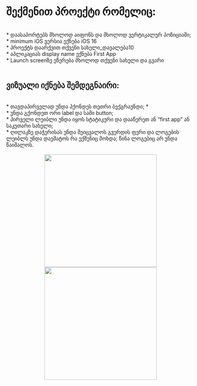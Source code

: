 <h1> შექმენით პროექტი რომელიც: </h1>
  </br>
* დაასაპორტებს მხოლოდ აიფონს და მხოლოდ ვერტიკალურ პოზიციაში;
  </br>
* minimum iOS ვერსია ექნება iOS 16
  </br>
* პროექტს დაარქვით თქვენი სახელი_დავალება10
  </br>
* აპლიკაციას display name ექნება First App
  </br>
* Launch screenზე ეწერება მხოლოდ თქვენი სახელი და გვარი
  </br>
  </br>
<h2>ვიზუალი იქნება შემდეგნაირი: </h2>   
</br>
* თავდაპირველად უნდა ჰქონდეს თეთრი ბექგრაუნდი;
*   </br>
* უნდა გქონდეთ ორი label და სამი button;
  </br>
* პირველი ლეიბლი უნდა იყოს სტატიკური და დააწერეთ ან “first app” ან საკუთარი სახელი;
  </br>
* ღილაკზე დაჭერისას უნდა შეიცვალოს გვერდის ფერი და ლოგების ლეიბლს უნდა დაემატოს რა ექშენიც მოხდა; წინა ლოგებიც არ უნდა წაიშალოს.
 </br>
</br>
 <div align="center">
   <img src="https://github.com/MuselianiMariami/UIkit_First/assets/137683336/2aa60e17-5778-4b74-bf47-28c0beb8116a" width="300">
   <img src="https://github.com/MuselianiMariami/UIkit_First/assets/137683336/fb326de9-a3b5-45d6-a33a-ea06b274c2f9" width="300">
 </div>
